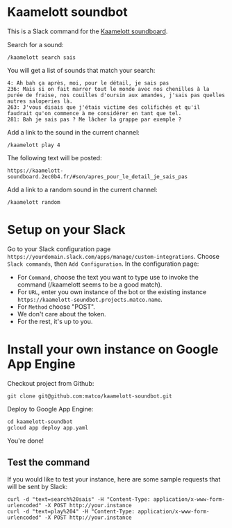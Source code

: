 # Kaamelott soundbot
This is a Slack command for the [Kaamelott soundboard](https://kaamelott-soundboard.2ec0b4.fr).

Search for a sound:
```
/kaamelott search sais
```

You will get a list of sounds that match your search:
```
4: Ah bah ça après, moi, pour le détail, je sais pas
236: Mais si on fait marrer tout le monde avec nos chenilles à la purée de fraise, nos couilles d'oursin aux amandes, j'sais pas quelles autres saloperies là.
263: J'vous disais que j'étais victime des colifichés et qu'il faudrait qu'on commence à me considérer en tant que tel.
281: Bah je sais pas ? Me lâcher la grappe par exemple ?
```

Add a link to the sound in the current channel:
```
/kaamelott play 4
```

The following text will be posted:
```
https://kaamelott-soundboard.2ec0b4.fr/#son/apres_pour_le_detail_je_sais_pas
```

Add a link to a random sound in the current channel:
```
/kaamelott random
```

# Setup on your Slack
Go to your Slack configuration page ```https://yourdomain.slack.com/apps/manage/custom-integrations```. Choose ```Slack commands```, then ```Add Configuration```.
In the configuration page:
* For ```Command```, choose the text you want to type use to invoke the command (/kaamelott seems to be a good match).
* For ```URL```, enter you own instance of the bot or the existing instance ```https://kaamelott-soundbot.projects.matco.name```.
* For ```Method``` choose "POST".
* We don't care about the token.
* For the rest, it's up to you.

# Install your own instance on Google App Engine
Checkout project from Github:
```
git clone git@github.com:matco/kaamelott-soundbot.git
```

Deploy to Google App Engine:
```
cd kaamelott-soundbot
gcloud app deploy app.yaml
```

You're done!

## Test the command
If you would like to test your instance, here are some sample requests that will be sent by Slack:
```
curl -d "text=search%20sais" -H "Content-Type: application/x-www-form-urlencoded" -X POST http://your.instance
curl -d "text=play%204" -H "Content-Type: application/x-www-form-urlencoded" -X POST http://your.instance
```
